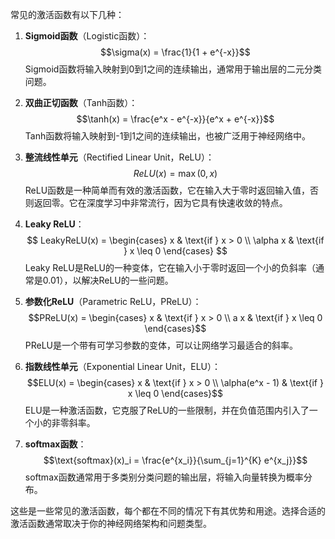 常见的激活函数有以下几种：

1. **Sigmoid函数**（Logistic函数）：
   $$\sigma(x) = \frac{1}{1 + e^{-x}}$$
   Sigmoid函数将输入映射到0到1之间的连续输出，通常用于输出层的二元分类问题。

2. **双曲正切函数**（Tanh函数）：
   $$\tanh(x) = \frac{e^x - e^{-x}}{e^x + e^{-x}}$$
   Tanh函数将输入映射到-1到1之间的连续输出，也被广泛用于神经网络中。

3. **整流线性单元**（Rectified Linear Unit，ReLU）：
   $$ReLU(x) = \max(0, x)$$
   ReLU函数是一种简单而有效的激活函数，它在输入大于零时返回输入值，否则返回零。它在深度学习中非常流行，因为它具有快速收敛的特点。

4. **Leaky ReLU**：
   $$
   LeakyReLU(x) = \begin{cases} x & \text{if } x > 0 \\ \alpha x & \text{if } x \leq 0 \end{cases}
   $$
   Leaky ReLU是ReLU的一种变体，它在输入小于零时返回一个小的负斜率（通常是0.01），以解决ReLU的一些问题。

6. **参数化ReLU**（Parametric ReLU，PReLU）：
   $$PReLU(x) = \begin{cases} x & \text{if } x > 0 \\ a x & \text{if } x \leq 0 \end{cases}$$
   PReLU是一个带有可学习参数的变体，可以让网络学习最适合的斜率。

7. **指数线性单元**（Exponential Linear Unit，ELU）：
   $$ELU(x) = \begin{cases} x & \text{if } x > 0 \\ \alpha(e^x - 1) & \text{if } x \leq 0 \end{cases}$$
   ELU是一种激活函数，它克服了ReLU的一些限制，并在负值范围内引入了一个小的非零斜率。

8. **softmax函数**：
   $$\text{softmax}(x)_i = \frac{e^{x_i}}{\sum_{j=1}^{K} e^{x_j}}$$
   softmax函数通常用于多类别分类问题的输出层，将输入向量转换为概率分布。

这些是一些常见的激活函数，每个都在不同的情况下有其优势和用途。选择合适的激活函数通常取决于你的神经网络架构和问题类型。
